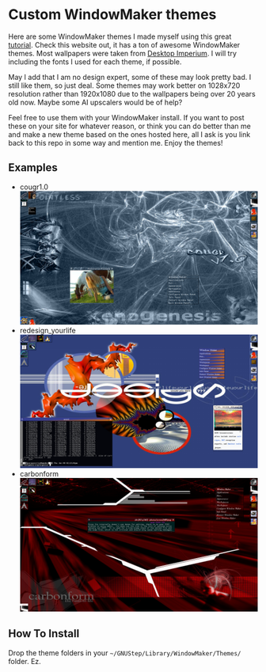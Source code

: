 # Custom WindowMaker themes
Here are some WindowMaker themes I made myself using this great [tutorial](https://lonelymachines.org/windowmaker-themes/theme-tutorial/).
Check this website out, it has a ton of awesome WindowMaker themes.
Most wallpapers were taken from [Desktop Imperium](https://web.archive.org/web/20010215034639/http://desktop.chapter3.net/).
I will try including the fonts I used for each theme, if possible. 

May I add that I am no design expert, some of these may look pretty bad. 
I still like them, so just deal.
Some themes may work better on 1028x720 resolution rather than 1920x1080 
due to the wallpapers being over 20 years old now. Maybe some AI upscalers 
would be of help?

Feel free to use them with your WindowMaker install. If you want to post 
these on your site for whatever reason, or think you can do better than me and
make a new theme based on the ones hosted here, all I ask is you link back to 
this repo in some way and mention me. Enjoy the themes!

## Examples

* cougr1.0
    ![cougr1.0 example](cougr1.0.themed/example.png)
* redesign_yourlife
    ![redesign_yourlife example](redesign_yourlife.themed/example.png)
* carbonform
    ![carbonform_example](carbonform.themed/example.png)

## How To Install
Drop the theme folders in your `~/GNUStep/Library/WindowMaker/Themes/` folder. Ez.
